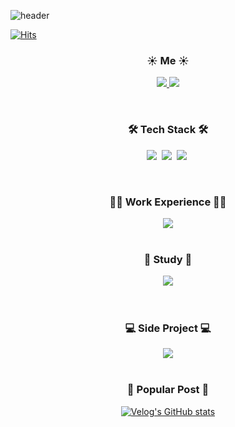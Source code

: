 ![header](https://capsule-render.vercel.app/api?type=Waving&color=gradient&height=200&section=header&text=Hi👋%20,I'm%20SeokMin&fontSize=70)

[![Hits](https://hits.seeyoufarm.com/api/count/incr/badge.svg?url=https%3A%2F%2Fgithub.com%2FSungSeokMin&count_bg=%2379C83D&title_bg=%23555555&icon=&icon_color=%23E7E7E7&title=hits&edge_flat=false)](https://hits.seeyoufarm.com)

<div>
  <h3 align='center'>☀️ Me ☀️</h3> 
    <p align="center"> 
    <a href="https://velog.io/@jkl1545">
      <img src="http://img.shields.io/badge/-Velog-green?style=flat&logo=Blogger&logoColor=white" />
    </a>
      <a href="https://instagram.com/sungstonemin">
      <img src="http://img.shields.io/badge/-Instagram-white?style=flat&logo=Instagram&link=https://instagram.com/sungstonemin" />
    </a>
    </P>
</div>

<br>

<div>
  <h3 align='center'>🛠 Tech Stack 🛠</h3> 
  <p align="center">
    <img src="https://img.shields.io/badge/-JavaScript-F7DF1E?style=flat-square&logo=JavaScript&logoColor=white" />&nbsp
    <img src="https://img.shields.io/badge/-TypeScript-3178C6?style=flat-square&logo=TypeScript&logoColor=white" />&nbsp
    <img src="https://img.shields.io/badge/-React-61DAFB?style=flat-square&logo=React&logoColor=white" />&nbsp
  </P>
</div>

<br>

<div align="center" style="text-align:center">
  <h3>👨‍💻 Work Experience 👨‍💻</h3>
  <a href="https://www.billyo.co.kr/">
    <img src="https://img.shields.io/badge/Billyo-2021.%2011.%2015%20~-C3E5AE?style=flat-square"></img>
  </a>
</div>

<br>

<div align="center" style="text-align:center">
  <h3>📝 Study 📝</h3>

<a href="https://github.com/funny-algorithm/algorithm-study/tree/master/seokmin">
  <img src="https://img.shields.io/badge/algorithm-2022.%2004.%2015%20~-C3E5AE?style=flat-square"></img>
</a>

</div>

<br>
<br>

<div align="center" style="text-align:center">
  <h3>💻 Side Project 💻</h3>
  <a href="https://github.com/TeamSmalt/fittoo_web">
    <img src="https://img.shields.io/badge/Fittoo-2022.%2005.%2011%20~-C3E5AE?style=flat-square"></img>
  </a>

</div>

<br>

<div align="center" style="text-align:center">
  <h3>🙌 Popular Post 🙌</h3>

[![Velog's GitHub stats](https://velog-readme-stats.vercel.app/api?name=jkl1545&slug=React-Query&color=dark)](https://velog.io/@jkl1545/React-Query)

</div>
